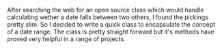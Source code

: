 After searching the web for an open source class which would handle calculating wether a date falls between two others,
I found the pickings pretty slim. So I decided to write a quick class to encapsulate the concept of a date range.
The class is pretty straight forward but it's methods have proved very helpful in a range of projects.